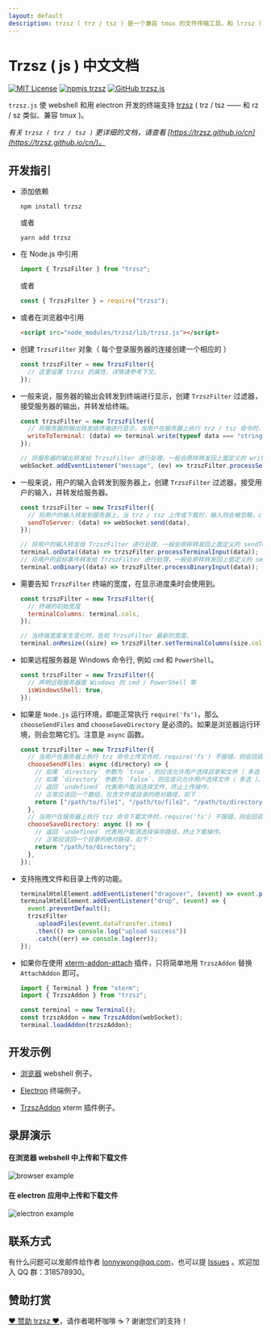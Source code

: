 ```yaml
---
layout: default
description: trzsz ( trz / tsz ) 是一个兼容 tmux 的文件传输工具，和 lrzsz ( rz / sz ) 类似，并且有进度条和支持目录传输。
---
```


# Trzsz ( js ) 中文文档

[![MIT License](https://img.shields.io/badge/license-MIT-green.svg?style=flat)](https://choosealicense.com/licenses/mit/)
[![npmjs trzsz](https://img.shields.io/npm/v/trzsz.svg?style=flat)](https://www.npmjs.com/package/trzsz)
[![GitHub trzsz.js](https://img.shields.io/badge/GitHub-https%3A%2F%2Fgithub.com%2Ftrzsz%2Ftrzsz.js-blue?style=flat)](https://github.com/trzsz/trzsz.js)

`trzsz.js` 使 webshell 和用 electron 开发的终端支持 [trzsz](https://trzsz.github.io/cn/) ( trz / tsz —— 和 rz / sz 类似、兼容 tmux )。

_有关 `trzsz ( trz / tsz )` 更详细的文档，请查看 [https://trzsz.github.io/cn](https://trzsz.github.io/cn/)。_

## 开发指引

- 添加依赖

  ```
  npm install trzsz
  ```

  或者

  ```
  yarn add trzsz
  ```

- 在 Node.js 中引用

  ```js
  import { TrzszFilter } from "trzsz";
  ```

  或者

  ```js
  const { TrzszFilter } = require("trzsz");
  ```

- 或者在浏览器中引用

  ```html
  <script src="node_modules/trzsz/lib/trzsz.js"></script>
  ```

- 创建 `TrzszFilter` 对象（ 每个登录服务器的连接创建一个相应的 ）

  ```js
  const trzszFilter = new TrzszFilter({
    // 这里设置 trzsz 的属性，详情请参考下文。
  });
  ```

- 一般来说，服务器的输出会转发到终端进行显示，创建 `TrzszFilter` 过滤器，接受服务器的输出，并转发给终端。

  ```js
  const trzszFilter = new TrzszFilter({
    // 将服务器的输出转发给终端进行显示，当用户在服务器上执行 trz / tsz 命令时，输出则会被接管。
    writeToTerminal: (data) => terminal.write(typeof data === "string" ? data : new Uint8Array(data)),
  });

  // 将服务器的输出转发给 TrzszFilter 进行处理，一般会原样转发回上面定义的 writeToTerminal 函数。
  webSocket.addEventListener("message", (ev) => trzszFilter.processServerOutput(ev.data));
  ```

- 一般来说，用户的输入会转发到服务器上，创建 `TrzszFilter` 过滤器，接受用户的输入，并转发给服务器。

  ```js
  const trzszFilter = new TrzszFilter({
    // 将用户的输入转发到服务器上，当 trz / tsz 上传或下载时，输入则会被忽略，ctrl + c 会停止传输。
    sendToServer: (data) => webSocket.send(data),
  });

  // 将用户的输入转发给 TrzszFilter 进行处理，一般会原样转发回上面定义的 sendToServer 函数。
  terminal.onData((data) => trzszFilter.processTerminalInput(data));
  // 将用户的鼠标事件转发给 TrzszFilter 进行处理，一般会原样转发回上面定义的 sendToServer 函数。
  terminal.onBinary((data) => trzszFilter.processBinaryInput(data));
  ```

- 需要告知 `TrzszFilter` 终端的宽度，在显示进度条时会使用到。

  ```js
  const trzszFilter = new TrzszFilter({
    // 终端的初始宽度
    terminalColumns: terminal.cols,
  });

  // 当终端宽度发生变化时，告知 TrzszFilter 最新的宽度。
  terminal.onResize((size) => trzszFilter.setTerminalColumns(size.cols));
  ```

- 如果远程服务器是 Windows 命令行, 例如 `cmd` 和 `PowerShell`。

  ```js
  const trzszFilter = new TrzszFilter({
    // 声明远程服务器是 Windows 的 cmd / PowerShell 等
    isWindowsShell: true,
  });
  ```

- 如果是 `Node.js` 运行环境，即能正常执行 `require('fs')`，那么 `chooseSendFiles` and `chooseSaveDirectory` 是必须的。如果是浏览器运行环境，则会忽略它们。注意是 `async` 函数。

  ```js
  const trzszFilter = new TrzszFilter({
    // 当用户在服务器上执行 trz 命令上传文件时，require('fs') 不报错，则会回调此函数，选择要上传的文件。
    chooseSendFiles: async (directory) => {
      // 如果 `directory` 参数为 `true`，则应该允许用户选择目录和文件（ 多选 ）。
      // 如果 `directory` 参数为 `false`，则应该只允许用户选择文件（ 多选 ）。
      // 返回 `undefined` 代表用户取消选择文件，终止上传操作。
      // 正常应该回一个数组，包含文件或目录的绝对路径，如下：
      return ["/path/to/file1", "/path/to/file2", "/path/to/directory3"];
    },
    // 当用户在服务器上执行 tsz 命令下载文件时，require('fs') 不报错，则会回调此函数，选择要保存的路径。
    chooseSaveDirectory: async () => {
      // 返回 `undefined` 代表用户取消选择保存路径，终止下载操作。
      // 正常应该回一个目录的绝对路径，如下：
      return "/path/to/directory";
    },
  });
  ```

- 支持拖拽文件和目录上传的功能。

  ```js
  terminalHtmlElement.addEventListener("dragover", (event) => event.preventDefault());
  terminalHtmlElement.addEventListener("drop", (event) => {
    event.preventDefault();
    trzszFilter
      .uploadFiles(event.dataTransfer.items)
      .then(() => console.log("upload success"))
      .catch((err) => console.log(err));
  });
  ```

- 如果你在使用 [xterm-addon-attach](https://www.npmjs.com/package/xterm-addon-attach) 插件，只将简单地用 `TrzszAddon` 替换 `AttachAddon` 即可。

  ```js
  import { Terminal } from "xterm";
  import { TrzszAddon } from "trzsz";

  const terminal = new Terminal();
  const trzszAddon = new TrzszAddon(webSocket);
  terminal.loadAddon(trzszAddon);
  ```

## 开发示例

- [浏览器](https://github.com/trzsz/trzsz.js/blob/main/examples/browser) webshell 例子。

- [Electron](https://github.com/trzsz/trzsz.js/blob/main/examples/electron) 终端例子。

- [TrzszAddon](https://github.com/trzsz/trzsz.js/blob/main/examples/addon) xterm 插件例子。

## 录屏演示

#### 在浏览器 webshell 中上传和下载文件

![browser example](https://trzsz.github.io/images/browser.gif)

#### 在 electron 应用中上传和下载文件

![electron example](https://trzsz.github.io/images/electron.gif)

## 联系方式

有什么问题可以发邮件给作者 <lonnywong@qq.com>，也可以提 [Issues](https://github.com/trzsz/trzsz.js/issues) 。欢迎加入 QQ 群：318578930。

## 赞助打赏

[❤️ 赞助 trzsz ❤️](https://github.com/trzsz)，请作者喝杯咖啡 ☕ ? 谢谢您们的支持！
